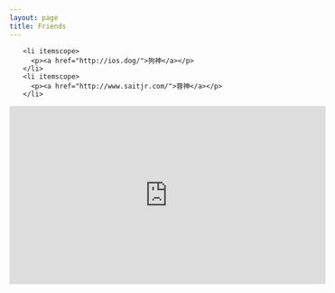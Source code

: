 ```yaml
---
layout: page
title: Friends
---
```


<ul class="posts">

    <li itemscope>
      <p><a href="http://ios.dog/">狗神</a></p>
    </li>
    <li itemscope>
      <p><a href="http://www.saitjr.com/">蓉神</a></p> 
    </li>

</ul>

<div class="page">

  <iframe width="560" height="315" src="https://www.youtube.com/embed/Ie_Za5PkHAU?autoplay=1&start=3" frameborder="0" allowfullscreen></iframe>

</div>